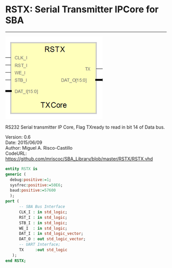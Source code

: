 # **RSTX: Serial Transmitter IPCore for SBA**
- - - 
![](image.png)   

RS232 Serial transmitter IP Core, Flag TXready to read in bit 14 of Data bus.  


Version: 0.6  
Date: 2015/06/09  
Author: Miguel A. Risco-Castillo  
CodeURL: https://github.com/mriscoc/SBA_Library/blob/master/RSTX/RSTX.vhd  

```vhdl
entity RSTX is
generic (
  debug:positive:=1;
  sysfrec:positive:=50E6;
  baud:positive:=57600
  );
port (
      -- SBA Bus Interface
      CLK_I : in std_logic;
      RST_I : in std_logic;
      STB_I : in std_logic;
      WE_I  : in std_logic;
      DAT_I : in std_logic_vector;
      DAT_O : out std_logic_vector;
      -- UART Interface;
      TX     :out std_logic
   );
end RSTX;
```
